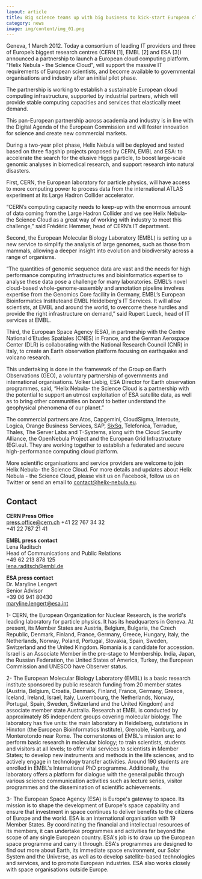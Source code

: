 ```yaml
---
layout: article
title: Big science teams up with big business to kick-start European cloud computing
category: news
image: img/content/img_01.png
---
```


Geneva, 1 March 2012. Today a consortium of leading IT providers and three of Europe’s biggest research centres (CERN \[1\], EMBL \[2\] and ESA \[3\]) announced a partnership to launch a European cloud computing platform. "Helix Nebula - the Science Cloud", will support the massive IT requirements of European scientists, and become available to governmental organisations and industry after an initial pilot phase.

The partnership is working to establish a sustainable European cloud computing infrastructure, supported by industrial partners, which will provide stable computing capacities and services that elastically meet demand.

This pan-European partnership across academia and industry is in line with the Digital Agenda of the European Commission and will foster innovation for science and create new commercial markets.

During a two-year pilot phase, Helix Nebula will be deployed and tested based on three flagship projects proposed by CERN, EMBL and ESA: to accelerate the search for the elusive Higgs particle, to boost large-scale genomic analyses in biomedical research, and support research into natural disasters.

First, CERN, the European laboratory for particle physics, will have access to more computing power to process data from the international ATLAS experiment at its Large Hadron Collider accelerator.

“CERN’s computing capacity needs to keep-up with the enormous amount of data coming from the Large Hadron Collider and we see Helix Nebula- the Science Cloud as a great way of working with industry to meet this challenge,” said Frédéric Hemmer, head of CERN’s IT department.

Second, the European Molecular Biology Laboratory (EMBL) is setting up a new service to simplify the analysis of large genomes, such as those from mammals, allowing a deeper insight into evolution and biodiversity across a range of organisms.

“The quantities of genomic sequence data are vast and the needs for high performance computing infrastructures and bioinformatics expertise to analyse these data pose a challenge for many laboratories. EMBL’s novel cloud-based whole-genome-assembly and annotation pipeline involves expertise from the Genomics Core facility in Germany, EMBL’s European Bioinformatics Instituteand EMBL Heidelberg's IT Services. It will allow scientists, at EMBL and around the world, to overcome these hurdles and provide the right infrastructure on demand,” said Rupert Lueck, head of IT services at EMBL. 

Third, the European Space Agency (ESA), in partnership with the Centre National d’Etudes Spatiales (CNES) in France, and the German Aerospace Center (DLR) is collaborating with the National Research Council (CNR) in Italy, to create an Earth observation platform focusing on earthquake and volcano research.

This undertaking is done in the framework of the Group on Earth Observations (GEO), a voluntary partnership of governments and international organisations. Volker Liebig, ESA Director for Earth observation programmes, said, “Helix Nebula- the Science Cloud is a partnership with the potential to support an utmost exploitation of ESA satellite data, as well as to bring other communities on board to better understand the geophysical phenomena of our planet.”

The commercial partners are Atos, Capgemini, CloudSigma, Interoute, Logica, Orange Business Services, SAP, [SixSq](http://sixsq.com), Telefonica, Terradue, Thales, The Server Labs and T-Systems, along with the Cloud Security Alliance, the OpenNebula Project and the European Grid Infrastructure (EGI.eu). They are working together to establish a federated and secure high-performance computing cloud platform.

More scientific organisations and service providers are welcome to join Helix Nebula- the Science Cloud. For more details and updates about Helix Nebula - the Science Cloud, please visit us on Facebook, follow us on Twitter or send an email to [contact@helix-nebula.eu](mailto:contact@helix-nebula.eu).

Contact
-------

**CERN Press Office**  
[press.office@cern.ch](mailto:press.office@cern.ch)
+41 22 767 34 32  
+41 22 767 21 41

**EMBL press contact**  
Lena Raditsch  
Head of Communications and Public Relations  
+49 62 213 878 125  
[lena.raditsch@embl.de](mailto:maryline.lengert@esa.int)

**ESA press contact**  
Dr. Maryline Lengert  
Senior Advisor  
+39 06 941 80430  
[maryline.lengert@esa.int](mailto:maryline.lengert@esa.int)


1- CERN, the European Organization for Nuclear Research, is the world's leading laboratory for particle physics. It has its headquarters in Geneva. At present, its Member States are Austria, Belgium, Bulgaria, the Czech Republic, Denmark, Finland, France, Germany, Greece, Hungary, Italy, the Netherlands, Norway, Poland, Portugal, Slovakia, Spain, Sweden, Switzerland and the United Kingdom. Romania is a candidate for accession. Israel is an Associate Member in the pre-stage to Membership. India, Japan, the Russian Federation, the United States of America, Turkey, the European Commission and UNESCO have Observer status.

2- The European Molecular Biology Laboratory (EMBL) is a basic research institute sponsored by public research funding from 20 member states (Austria, Belgium, Croatia, Denmark, Finland, France, Germany, Greece, Iceland, Ireland, Israel, Italy, Luxembourg, the Netherlands, Norway, Portugal, Spain, Sweden, Switzerland and the United Kingdom) and associate member state Australia. Research at EMBL is conducted by approximately 85 independent groups covering molecular biology. The laboratory has five units: the main laboratory in Heidelberg, outstations in Hinxton (the European Bioinformatics Institute), Grenoble, Hamburg, and Monterotondo near Rome. The cornerstones of EMBL's mission are: to perform basic research in molecular biology; to train scientists, students and visitors at all levels; to offer vital services to scientists in Member States; to develop new instruments and methods in the life sciences, and to actively engage in technology transfer activities. Around 190 students are enrolled in EMBL's International PhD programme. Additionally, the laboratory offers a platform for dialogue with the general public through various science communication activities such as lecture series, visitor programmes and the dissemination of scientific achievements.

3- The European Space Agency (ESA) is Europe's gateway to space. Its mission is to shape the development of Europe's space capability and ensure that investment in space continues to deliver benefits to the citizens of Europe and the world. ESA is an international organisation with 19 Member States. By coordinating the financial and intellectual resources of its members, it can undertake programmes and activities far beyond the scope of any single European country. ESA's job is to draw up the European space programme and carry it through. ESA's programmes are designed to find out more about Earth, its immediate space environment, our Solar System and the Universe, as well as to develop satellite-based technologies and services, and to promote European industries. ESA also works closely with space organisations outside Europe.
